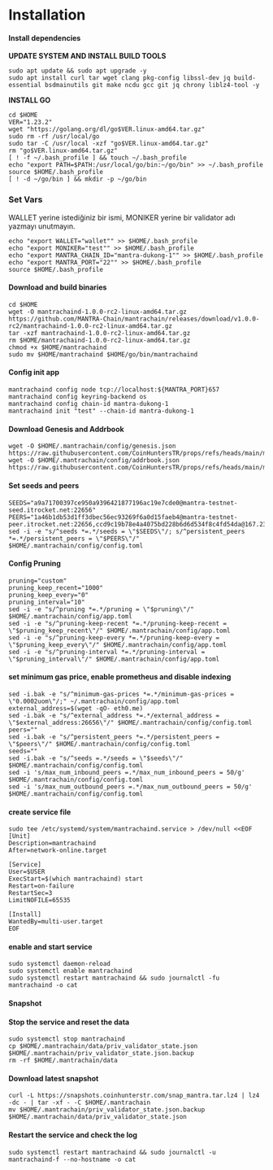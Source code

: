 # Installation

#### Install dependencies <a href="#install-dependencies" id="install-dependencies"></a>

**UPDATE SYSTEM AND INSTALL BUILD TOOLS**

```
sudo apt update && sudo apt upgrade -y
sudo apt install curl tar wget clang pkg-config libssl-dev jq build-essential bsdmainutils git make ncdu gcc git jq chrony liblz4-tool -y
```

**INSTALL GO**

```
cd $HOME
VER="1.23.2"
wget "https://golang.org/dl/go$VER.linux-amd64.tar.gz"
sudo rm -rf /usr/local/go
sudo tar -C /usr/local -xzf "go$VER.linux-amd64.tar.gz"
rm "go$VER.linux-amd64.tar.gz"
[ ! -f ~/.bash_profile ] && touch ~/.bash_profile
echo "export PATH=$PATH:/usr/local/go/bin:~/go/bin" >> ~/.bash_profile
source $HOME/.bash_profile
[ ! -d ~/go/bin ] && mkdir -p ~/go/bin
```



### Set Vars

WALLET yerine istediğiniz bir ismi, MONIKER yerine bir validator adı yazmayı unutmayın.&#x20;

```
echo "export WALLET="wallet"" >> $HOME/.bash_profile
echo "export MONIKER="test"" >> $HOME/.bash_profile
echo "export MANTRA_CHAIN_ID="mantra-dukong-1"" >> $HOME/.bash_profile
echo "export MANTRA_PORT="22"" >> $HOME/.bash_profile
source $HOME/.bash_profile
```

#### Download and build binaries <a href="#download-and-build-binaries" id="download-and-build-binaries"></a>

```
cd $HOME
wget -O mantrachaind-1.0.0-rc2-linux-amd64.tar.gz https://github.com/MANTRA-Chain/mantrachain/releases/download/v1.0.0-rc2/mantrachaind-1.0.0-rc2-linux-amd64.tar.gz
tar -xzf mantrachaind-1.0.0-rc2-linux-amd64.tar.gz
rm $HOME/mantrachaind-1.0.0-rc2-linux-amd64.tar.gz
chmod +x $HOME/mantrachaind
sudo mv $HOME/mantrachaind $HOME/go/bin/mantrachaind
```

#### Config init app

```
mantrachaind config node tcp://localhost:${MANTRA_PORT}657
mantrachaind config keyring-backend os
mantrachaind config chain-id mantra-dukong-1
mantrachaind init "test" --chain-id mantra-dukong-1
```

#### Download Genesis and Addrbook

```
wget -O $HOME/.mantrachain/config/genesis.json https://raw.githubusercontent.com/CoinHuntersTR/props/refs/heads/main/mantra/dukong/genesis.json
wget -O $HOME/.mantrachain/config/addrbook.json https://raw.githubusercontent.com/CoinHuntersTR/props/refs/heads/main/mantra/dukong/addrbook.json
```

#### Set seeds and peers

```
SEEDS="a9a71700397ce950a9396421877196ac19e7cde0@mantra-testnet-seed.itrocket.net:22656"
PEERS="1a46b1db53d1ff3dbec56ec93269f6a0d15faeb4@mantra-testnet-peer.itrocket.net:22656,ccd9c19b78e4a4075bd228b6d6d534f8c4fd54da@167.235.14.117:26656,df5362cb44533cb3f65c67075db214ccf154c568@37.60.225.54:11656,6414bdede0cfe6c8d6d522db8ec2ff062b066e94@213.199.48.74:23656,33cf22311a510b01552fb1e323add74c641f01c5@65.109.62.39:18656,a209274985b1babe4eabaeb7d1dce17d233e9878@116.202.162.188:17656,2a1aec89ce97fe3c9481e2183987dc899278af31@65.109.92.241:19656,ec6dc74e24168ce92b935d1c2fbc0c9cc4a1ece0@207.180.206.3:23656,e61da86554ee901069b4f5ef07d6996e7dd420f0@84.247.160.249:23656,28dcca0ba822cc7a99ec5390da81d2f1bc9746a8@81.31.197.120:16656,0fd1df61898634c63dfec58cbd310a9b4246958f@138.201.51.154:21104,ad87a59bf9796980c3f78ffc60120c13dd8cfb83@66.45.251.114:13656,30235fa097d100a14d2b534fdbf67e34e8d5f6cf@139.45.205.60:21656,4ccf2fb06244e8b39e3cb28a04602f1c4c593344@37.60.245.125:16656,e430e2c8402f48fb50f8854861c44ae7e2011fe6@217.76.51.182:13656,355ce8ff02bf75ae7418e24d7a60a7f97eeb204f@142.132.180.35:23656,ec579fd3a9563aae863e9bfef783e41fefdaf97b@158.220.112.78:23656,2118a36f67e5c83ca7e4271830073eb3b63342f6@15.235.212.150:56266"
sed -i -e "s/^seeds *=.*/seeds = \"$SEEDS\"/; s/^persistent_peers *=.*/persistent_peers = \"$PEERS\"/" $HOME/.mantrachain/config/config.toml
```

#### Config Pruning

```
pruning="custom"
pruning_keep_recent="1000"
pruning_keep_every="0"
pruning_interval="10"
sed -i -e "s/^pruning *=.*/pruning = \"$pruning\"/" $HOME/.mantrachain/config/app.toml
sed -i -e "s/^pruning-keep-recent *=.*/pruning-keep-recent = \"$pruning_keep_recent\"/" $HOME/.mantrachain/config/app.toml
sed -i -e "s/^pruning-keep-every *=.*/pruning-keep-every = \"$pruning_keep_every\"/" $HOME/.mantrachain/config/app.toml
sed -i -e "s/^pruning-interval *=.*/pruning-interval = \"$pruning_interval\"/" $HOME/.mantrachain/config/app.toml
```

#### set minimum gas price, enable prometheus and disable indexing

```
sed -i.bak -e "s/^minimum-gas-prices *=.*/minimum-gas-prices = \"0.0002uom\"/;" ~/.mantrachain/config/app.toml
external_address=$(wget -qO- eth0.me) 
sed -i.bak -e "s/^external_address *=.*/external_address = \"$external_address:26656\"/" $HOME/.mantrachain/config/config.toml
peers=""
sed -i.bak -e "s/^persistent_peers *=.*/persistent_peers = \"$peers\"/" $HOME/.mantrachain/config/config.toml
seeds=""
sed -i.bak -e "s/^seeds =.*/seeds = \"$seeds\"/" $HOME/.mantrachain/config/config.toml
sed -i 's/max_num_inbound_peers =.*/max_num_inbound_peers = 50/g' $HOME/.mantrachain/config/config.toml
sed -i 's/max_num_outbound_peers =.*/max_num_outbound_peers = 50/g' $HOME/.mantrachain/config/config.toml
```

#### create service file

```
sudo tee /etc/systemd/system/mantrachaind.service > /dev/null <<EOF
[Unit]
Description=mantrachaind
After=network-online.target

[Service]
User=$USER
ExecStart=$(which mantrachaind) start
Restart=on-failure
RestartSec=3
LimitNOFILE=65535

[Install]
WantedBy=multi-user.target
EOF
```

#### enable and start service

```
sudo systemctl daemon-reload
sudo systemctl enable mantrachaind
sudo systemctl restart mantrachaind && sudo journalctl -fu mantrachaind -o cat
```

#### Snapshot

#### Stop the service and reset the data <a href="#stop-the-service-and-reset-the-data" id="stop-the-service-and-reset-the-data"></a>

```
sudo systemctl stop mantrachaind
cp $HOME/.mantrachain/data/priv_validator_state.json $HOME/.mantrachain/priv_validator_state.json.backup
rm -rf $HOME/.mantrachain/data
```

#### Download latest snapshot <a href="#download-latest-snapshot" id="download-latest-snapshot"></a>

```
curl -L https://snapshots.coinhunterstr.com/snap_mantra.tar.lz4 | lz4 -dc - | tar -xf - -C $HOME/.mantrachain
mv $HOME/.mantrachain/priv_validator_state.json.backup $HOME/.mantrachain/data/priv_validator_state.json
```

#### Restart the service and check the log <a href="#restart-the-service-and-check-the-log" id="restart-the-service-and-check-the-log"></a>

```
sudo systemctl restart mantrachaind && sudo journalctl -u mantrachaind-f --no-hostname -o cat
```
